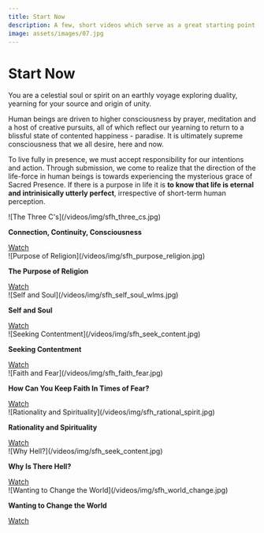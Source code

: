 ```yaml
---
title: Start Now
description: A few, short videos which serve as a great starting point for those who are not at all familiar with Shaykh Fadhlalla and his work and teachings.
image: assets/images/07.jpg
---
```


# Start Now

<div class="callout">
You are a celestial soul or spirit on an earthly voyage exploring duality, yearning for your source and origin of unity.
</div>

Human beings are driven to higher consciousness by prayer, meditation and a host of creative pursuits, all of which reflect our yearning to return to a blissful state of contented happiness - paradise. It is ultimately supreme consciousness that we all desire, here and now.

To live fully in presence, we must accept responsibility for our intentions and action. Through submission, we come to realize that the direction of the life-force in human beings is towards experiencing the mysterious grace of Sacred Presence. If there is a purpose in life it is **to know that life is eternal and intrinisically utterly perfect**, irrespective of short-term human perception.

<div markdown="1" class="card video sidebar center gemoji center-content">

<div markdown="2" class="video-image">
![The Three C's](/videos/img/sfh_three_cs.jpg)
</div>

**Connection, Continuity, Consciousness**

<div markdown="3" class="video-link">
<a target="_blank" href="https://www.youtube.com/watch?v=XOBffhHNlpc&list=PL-Swj8fEF85K-au1Gawvi118nW6j9qCh2">Watch</a>
</div>

</div>

<div markdown="1" class="card video sidebar center gemoji center-content">

<div markdown="2" class="video-image">
![Purpose of Religion](/videos/img/sfh_purpose_religion.jpg)
</div>

**The Purpose of Religion**

<div markdown="3" class="video-link">
<a target="_blank" href="https://www.youtube.com/watch?v=L9kWeKg5ULo&list=PL-Swj8fEF85K-au1Gawvi118nW6j9qCh2&index=2">Watch</a>
</div>

</div>

<div markdown="1" class="card video sidebar center gemoji center-content">

<div markdown="2" class="video-image">
![Self and Soul](/videos/img/sfh_self_soul_wlms.jpg)
</div>

**Self and Soul**

<div markdown="3" class="video-link">
<a target="_blank" href="https://www.youtube.com/watch?v=NyR-pKLxXcw&list=PL-Swj8fEF85K-au1Gawvi118nW6j9qCh2&index=3">Watch</a>
</div>

</div>

<div markdown="1" class="card video sidebar center gemoji center-content">

<div markdown="2" class="video-image">
![Seeking Contentment](/videos/img/sfh_seek_content.jpg)
</div>

**Seeking Contentment**

<div markdown="3" class="video-link">
<a target="_blank" href="https://www.youtube.com/watch?v=TQ46eibAy6o&list=PL-Swj8fEF85K-au1Gawvi118nW6j9qCh2&index=4">Watch</a>
</div>

</div>

<div markdown="1" class="card video sidebar center gemoji center-content">

<div markdown="2" class="video-image">
![Faith and Fear](/videos/img/sfh_faith_fear.jpg)
</div>

**How Can You Keep Faith In Times of Fear?**

<div markdown="3" class="video-link">
<a target="_blank" href="https://www.youtube.com/watch?v=Dm9nNnuaIhw&list=PL-Swj8fEF85K-au1Gawvi118nW6j9qCh2&index=6">Watch</a>
</div>

</div>

<div markdown="1" class="card video sidebar center gemoji center-content">

<div markdown="2" class="video-image">
![Rationality and Spirituality](/videos/img/sfh_rational_spirit.jpg)
</div>

**Rationality and Spirituality**

<div markdown="3" class="video-link">
<a target="_blank" href="https://www.youtube.com/watch?v=fiwff43WebA&list=PL-Swj8fEF85K-au1Gawvi118nW6j9qCh2&index=7">Watch</a>
</div>

</div>

<div markdown="1" class="card video sidebar center gemoji center-content">

<div markdown="2" class="video-image">
![Why Hell?](/videos/img/sfh_seek_content.jpg)
</div>

**Why Is There Hell?**

<div markdown="3" class="video-link">
<a target="_blank" href="https://www.youtube.com/watch?v=mF8t83iK8es&list=PL-Swj8fEF85K-au1Gawvi118nW6j9qCh2&index=8">Watch</a>
</div>

</div>

<div markdown="1" class="card video sidebar center gemoji center-content">

<div markdown="2" class="video-image">
![Wanting to Change the World](/videos/img/sfh_world_change.jpg)
</div>

**Wanting to Change the World**

<div markdown="3" class="video-link">
<a target="_blank" href="https://www.youtube.com/watch?v=1kXmg0MilK4&list=PL-Swj8fEF85K-au1Gawvi118nW6j9qCh2&index=9">Watch</a>
</div>

</div>

